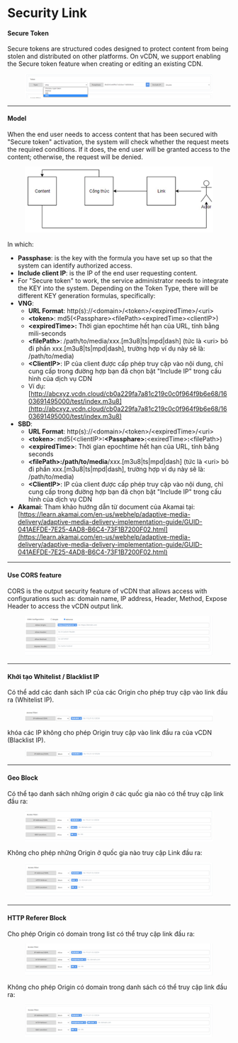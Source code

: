 # Security Link

#### **Secure Token** <a href="#securitylink-securetoken" id="securitylink-securetoken"></a>

Secure tokens are structured codes designed to protect content from being stolen and distributed on other platforms. On vCDN, we support enabling the Secure token feature when creating or editing an existing CDN.

<figure><img src="../../.gitbook/assets/image (169).png" alt=""><figcaption></figcaption></figure>

***

#### Model <a href="#securitylink-sodohoatdong" id="securitylink-sodohoatdong"></a>

When the end user needs to access content that has been secured with "Secure token" activation, the system will check whether the request meets the required conditions. If it does, the end user will be granted access to the content; otherwise, the request will be denied.

<figure><img src="../../.gitbook/assets/image (170).png" alt=""><figcaption></figcaption></figure>

In which:

* **Passphase**: is the key with the formula you have set up so that the system can identify authorized access.&#x20;
* **Include client IP**: is the IP of the end user requesting content.&#x20;
* For "Secure token" to work, the service administrator needs to integrate the KEY into the system. Depending on the Token Type, there will be different KEY generation formulas, specifically:
* **VNG**:
  * **URL Format**: http(s)://\<domain>/\<token>/\<expiredTime>/\<uri>
  * **\<token>**: md5(\<Passphare>\<filePath>\<expiredTime>\<clientIP>)
  * **\<expiredTime>:** Thời gian epochtime hết hạn của URL, tính bằng mili-seconds
  * **\<filePath>**: /path/to/media/xxx.\[m3u8|ts|mpd|dash] (tức là \<uri> bỏ đi phần xxx.\[m3u8|ts|mpd|dash], trường hợp ví dụ này sẽ là: /path/to/media)
  * **\<ClientIP>**: IP của client được cấp phép truy cập vào nội dung, chỉ cung cấp trong đường hợp bạn đã chọn bật "Include IP" trong cấu hình của dịch vụ CDN
  * Ví dụ: [http://abcxyz.vcdn.cloud/cb0a229fa7a81c219c0c0f964f9b6e68/1603691495000/test/index.m3u8](http://abcxyz.vcdn.cloud/cb0a229fa7a81c219c0c0f964f9b6e68/1603691495000/test/index.m3u8)
* **SBD**:
  * **URL Format**: http(s)://\<domain>/\<token>/\<expiredTime>/\<uri>
  * **\<token>**: md5(\<clientIP>**:\<Passphare>:**\<exiredTime>**:**\<filePath>)
  * **\<expiredTime>**: Thời gian epochtime hết hạn của URL, tính bằng seconds
  * **\<filePath>:/path/to/media**/xxx.\[m3u8|ts|mpd|dash] (tức là \<uri> bỏ đi phần xxx.\[m3u8|ts|mpd|dash], trường hợp ví dụ này sẽ là: /path/to/media)
  * **\<ClientIP>**: IP của client được cấp phép truy cập vào nội dung, chỉ cung cấp trong đường hợp bạn đã chọn bật "Include IP" trong cấu hình của dịch vụ CDN
* **Akamai**: Tham khảo hướng dẫn từ document của Akamai tại: [https://learn.akamai.com/en-us/webhelp/adaptive-media-delivery/adaptive-media-delivery-implementation-guide/GUID-041AEFDE-7E25-4AD8-B6C4-73F1B7200F02.html](https://learn.akamai.com/en-us/webhelp/adaptive-media-delivery/adaptive-media-delivery-implementation-guide/GUID-041AEFDE-7E25-4AD8-B6C4-73F1B7200F02.html)

***

#### Use CORS feature&#x20;

CORS is the output security feature of vCDN that allows access with configurations such as: domain name, IP address, Header, Method, Expose Header to access the vCDN output link.

<figure><img src="../../.gitbook/assets/image (171).png" alt=""><figcaption></figcaption></figure>

***

#### **Khởi tạo Whitelist / Blacklist IP** <a href="#securitylink-khoitaowhitelist-blacklistip" id="securitylink-khoitaowhitelist-blacklistip"></a>

Có thể add các danh sách IP của các Origin cho phép truy cập vào link đầu ra (Whitelist IP).

<figure><img src="../../.gitbook/assets/image (172).png" alt=""><figcaption></figcaption></figure>

khóa các IP không cho phép Origin truy cập vào link đầu ra của vCDN (Blacklist IP).

<figure><img src="../../.gitbook/assets/image (173).png" alt=""><figcaption></figcaption></figure>

***

#### **Geo Block** <a href="#securitylink-geoblock" id="securitylink-geoblock"></a>

Có thể tạo danh sách những origin ở các quốc gia nào có thể truy cập link đầu ra:

<figure><img src="../../.gitbook/assets/image (174).png" alt=""><figcaption></figcaption></figure>

Không cho phép những Origin ở quốc gia nào truy cập Link đầu ra:

<figure><img src="../../.gitbook/assets/image (175).png" alt=""><figcaption></figcaption></figure>

***

#### **HTTP Referer Block** <a href="#securitylink-httprefererblock" id="securitylink-httprefererblock"></a>

Cho phép Origin có domain trong list có thể truy cập link đầu ra:

<figure><img src="../../.gitbook/assets/image (176).png" alt=""><figcaption></figcaption></figure>

Không cho phép Origin có domain trong danh sách có thể truy cập link đầu ra:

<figure><img src="../../.gitbook/assets/image (177).png" alt=""><figcaption></figcaption></figure>
